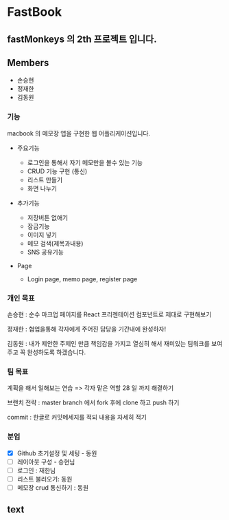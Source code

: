 # FastBook

## fastMonkeys 의 2th 프로젝트 입니다.

## Members

- 손승현
- 정재한
- 김동원

### 기능

macbook 의 메모장 앱을 구현한 웹 어플리케이션입니다.

- 주요기능

  - 로그인을 통해서 자기 메모만을 볼수 있는 기능
  - CRUD 기능 구현 (통신)
  - 리스트 만들기
  - 화면 나누기

- 추가기능

  - 저장버튼 없애기
  - 잠금기능
  - 이미지 넣기
  - 메모 검색(제목과내용)
  - SNS 공유기능

- Page
  - Login page, memo page, register page

### 개인 목표

손승현 : 순수 마크업 페이지를 React 프리젠테이션 컴포넌트로 제대로 구현해보기

정재한 : 협업을통해 각자에게 주어진 담당을 기간내에 완성하자!

김동원 : 내가 제안한 주제인 만큼 책임감을 가지고 열심히 해서 재미있는 팀워크를 보여주고 꼭 완성하도록 하겠습니다.

### 팀 목표

계획을 해서 일해보는 연습 => 각자 맡은 역할 28 일 까지 해결하기

브랜치 전략 : master branch 에서 fork 후에 clone 하고 push 하기

commit : 한글로 커밋메세지를 적되 내용을 자세히 적기

### 분업

- [x] Github 초기설정 및 세팅 - 동원
- [ ] 레이아웃 구성 - 승현님
- [ ] 로그인 : 재한님
- [ ] 리스트 불러오기: 동원
- [ ] 메모장 crud 통신하기 : 동원

## text
